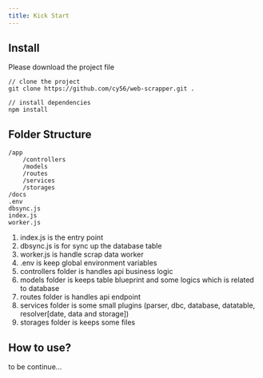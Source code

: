 ```yaml
---
title: Kick Start 
---
```


## Install
Please download the project file
```
// clone the project
git clone https://github.com/cy56/web-scrapper.git .

// install dependencies
npm install
```

## Folder Structure
```
/app
    /controllers
    /models
    /routes
    /services
    /storages
/docs
.env
dbsync.js
index.js
worker.js
```
1. index.js is the entry point
1. dbsync.js is for sync up the database table
1. worker.js is handle scrap data worker
1. .env is keep global environment variables
1. controllers folder is handles api business logic
1. models folder is keeps table blueprint and some logics which is related to database
1. routes folder is handles api endpoint
1. services folder is some small plugins (parser, dbc, database, datatable, resolver[date, data and storage])
1. storages folder is keeps some files

## How to use?
to be continue...